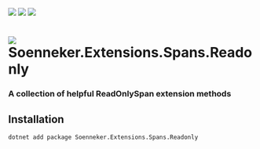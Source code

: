 ﻿[![](https://img.shields.io/nuget/v/soenneker.extensions.spans.readonly.svg?style=for-the-badge)](https://www.nuget.org/packages/soenneker.extensions.spans.readonly/)
[![](https://img.shields.io/github/actions/workflow/status/soenneker/soenneker.extensions.spans.readonly/publish-package.yml?style=for-the-badge)](https://github.com/soenneker/soenneker.extensions.spans.readonly/actions/workflows/publish-package.yml)
[![](https://img.shields.io/nuget/dt/soenneker.extensions.spans.readonly.svg?style=for-the-badge)](https://www.nuget.org/packages/soenneker.extensions.spans.readonly/)

# ![](https://user-images.githubusercontent.com/4441470/224455560-91ed3ee7-f510-4041-a8d2-3fc093025112.png) Soenneker.Extensions.Spans.Readonly
### A collection of helpful ReadOnlySpan extension methods

## Installation

```
dotnet add package Soenneker.Extensions.Spans.Readonly
```
